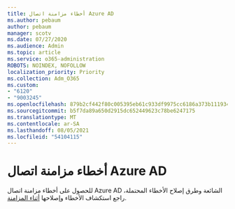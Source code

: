 ```yaml
---
title: أخطاء مزامنة اتصال Azure AD
ms.author: pebaum
author: pebaum
manager: scotv
ms.date: 07/27/2020
ms.audience: Admin
ms.topic: article
ms.service: o365-administration
ROBOTS: NOINDEX, NOFOLLOW
localization_priority: Priority
ms.collection: Adm_O365
ms.custom:
- "6120"
- "9003245"
ms.openlocfilehash: 879b2cf442f80c005395eb61c933df9975cc6186a373b1119348b9b1d4e7a9c5
ms.sourcegitcommit: b5f7da89a650d2915dc652449623c78be6247175
ms.translationtype: MT
ms.contentlocale: ar-SA
ms.lasthandoff: 08/05/2021
ms.locfileid: "54104115"
---
```

# <a name="azure-ad-connect-sync-errors"></a>أخطاء مزامنة اتصال Azure AD

للحصول على أخطاء مزامنة اتصال Azure AD الشائعة وطرق إصلاح الأخطاء المحتملة، راجع استكشاف الأخطاء وإصلاحها [أثناء المزامنة](https://docs.microsoft.com/azure/active-directory/hybrid/tshoot-connect-sync-errors).